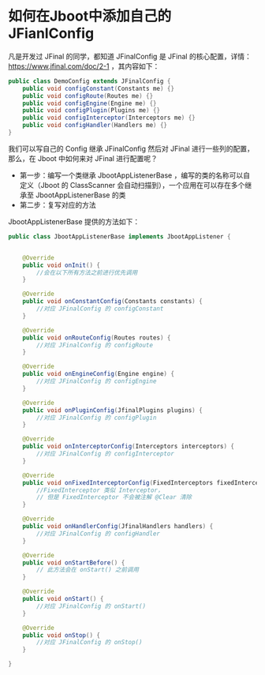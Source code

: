 # 如何在Jboot中添加自己的 JFianlConfig

凡是开发过 JFinal 的同学，都知道 JFinalConfig 是 JFinal 的核心配置，详情： https://www.jfinal.com/doc/2-1 ，其内容如下：

```java
public class DemoConfig extends JFinalConfig {
    public void configConstant(Constants me) {}
    public void configRoute(Routes me) {}
    public void configEngine(Engine me) {}
    public void configPlugin(Plugins me) {}
    public void configInterceptor(Interceptors me) {}
    public void configHandler(Handlers me) {}
}
```

我们可以写自己的 Config 继承 JFinalConfig 然后对 JFinal 进行一些列的配置，那么，在 Jboot 中如何来对 JFinal 进行配置呢？

- 第一步：编写一个类继承 JbootAppListenerBase ，编写的类的名称可以自定义（Jboot 的 ClassScanner 会自动扫描到），一个应用在可以存在多个继承至 JbootAppListenerBase 的类
- 第二步：复写对应的方法

JbootAppListenerBase 提供的方法如下：

```java
public class JbootAppListenerBase implements JbootAppListener {


    @Override
    public void onInit() { 
        //会在以下所有方法之前进行优先调用
    }

    @Override
    public void onConstantConfig(Constants constants) { 
        //对应 JFinalConfig 的 configConstant
    }

    @Override
    public void onRouteConfig(Routes routes) {
        //对应 JFinalConfig 的 configRoute
    }

    @Override
    public void onEngineConfig(Engine engine) {
        //对应 JFinalConfig 的 configEngine
    }

    @Override
    public void onPluginConfig(JfinalPlugins plugins) {
        //对应 JFinalConfig 的 configPlugin
    }

    @Override
    public void onInterceptorConfig(Interceptors interceptors) {
        //对应 JFinalConfig 的 configInterceptor
    }

    @Override
    public void onFixedInterceptorConfig(FixedInterceptors fixedInterceptors) {
        //FixedInterceptor 类似 Interceptor，
        // 但是 FixedInterceptor 不会被注解 @Clear 清除
    }

    @Override
    public void onHandlerConfig(JfinalHandlers handlers) {
        //对应 JFinalConfig 的 configHandler
    }

    @Override
    public void onStartBefore() {
        // 此方法会在 onStart() 之前调用
    }

    @Override
    public void onStart() {
        //对应 JFinalConfig 的 onStart()
    }

    @Override
    public void onStop() {
        //对应 JFinalConfig 的 onStop()
    }

}
```